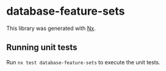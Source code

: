 # database-feature-sets

This library was generated with [Nx](https://nx.dev).

## Running unit tests

Run `nx test database-feature-sets` to execute the unit tests.
